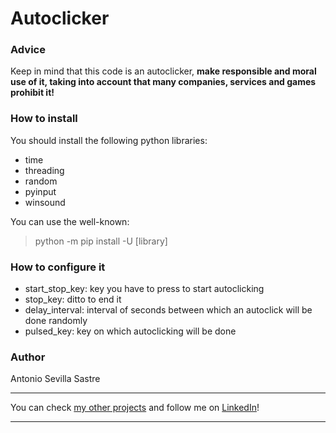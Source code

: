 # Autoclicker 

### Advice
Keep in mind that this code is an autoclicker, ****make responsible and moral use of it, taking into account that many companies, services and games prohibit it!****

### How to install
You should install the following python libraries:
- time
- threading
- random
- pyinput
- winsound
  
You can use the well-known:
> python -m pip install -U [library]

### How to configure it
- start_stop_key: key you have to press to start autoclicking
- stop_key: ditto to end it
- delay_interval: interval of seconds between which an autoclick will be done randomly
- pulsed_key: key on which autoclicking will be done

### Author
Antonio Sevilla Sastre

-----------------------------------------------------------------------------

You can check [my other projects](https://github.com/asevillasastre?tab=repositories) and follow me on [LinkedIn](https://www.linkedin.com/in/asevillasastre/)!

-----------------------------------------------------------------------------
